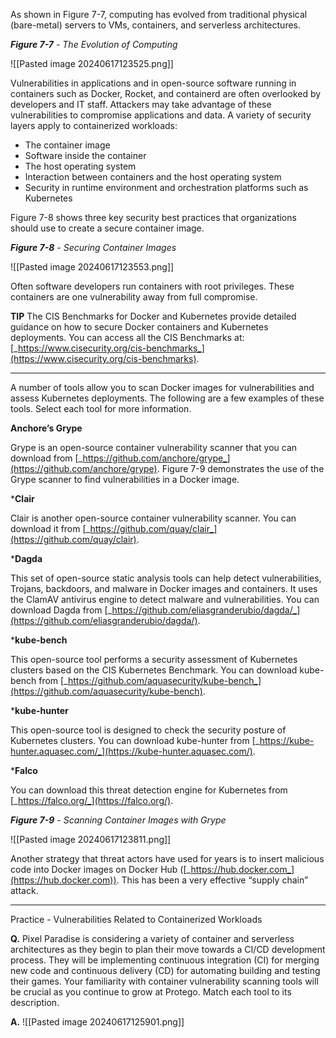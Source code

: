 As shown in Figure 7-7, computing has evolved from traditional physical (bare-metal) servers to VMs, containers, and serverless architectures.

**_Figure 7-7_** _- The Evolution of Computing_

![[Pasted image 20240617123525.png]]

Vulnerabilities in applications and in open-source software running in containers such as Docker, Rocket, and containerd are often overlooked by developers and IT staff. Attackers may take advantage of these vulnerabilities to compromise applications and data. A variety of security layers apply to containerized workloads:

- The container image
- Software inside the container
- The host operating system
- Interaction between containers and the host operating system
- Security in runtime environment and orchestration platforms such as Kubernetes

Figure 7-8 shows three key security best practices that organizations should use to create a secure container image.

**_Figure 7-8_** _- Securing Container Images_

![[Pasted image 20240617123553.png]]

Often software developers run containers with root privileges. These containers are one vulnerability away from full compromise.

**TIP** The CIS Benchmarks for Docker and Kubernetes provide detailed guidance on how to secure Docker containers and Kubernetes deployments. You can access all the CIS Benchmarks at: [_https://www.cisecurity.org/cis-benchmarks_](https://www.cisecurity.org/cis-benchmarks).

---

A number of tools allow you to scan Docker images for vulnerabilities and assess Kubernetes deployments. The following are a few examples of these tools. Select each tool for more information.

**Anchore’s Grype**  

Grype is an open-source container vulnerability scanner that you can download from [_https://github.com/anchore/grype_](https://github.com/anchore/grype). Figure 7-9 demonstrates the use of the Grype scanner to find vulnerabilities in a Docker image.

***Clair**  

Clair is another open-source container vulnerability scanner. You can download it from [_https://github.com/quay/clair_](https://github.com/quay/clair).

***Dagda**  

This set of open-source static analysis tools can help detect vulnerabilities, Trojans, backdoors, and malware in Docker images and containers. It uses the ClamAV antivirus engine to detect malware and vulnerabilities. You can download Dagda from [_https://github.com/eliasgranderubio/dagda/_](https://github.com/eliasgranderubio/dagda/).

***kube-bench**  

This open-source tool performs a security assessment of Kubernetes clusters based on the CIS Kubernetes Benchmark. You can download kube-bench from [_https://github.com/aquasecurity/kube-bench_](https://github.com/aquasecurity/kube-bench).

***kube-hunter**  

This open-source tool is designed to check the security posture of Kubernetes clusters. You can download kube-hunter from [_https://kube-hunter.aquasec.com/_](https://kube-hunter.aquasec.com/).

***Falco**  

You can download this threat detection engine for Kubernetes from [_https://falco.org/_](https://falco.org/).

**_Figure 7-9_** _- Scanning Container Images with Grype_

![[Pasted image 20240617123811.png]]

Another strategy that threat actors have used for years is to insert malicious code into Docker images on Docker Hub ([_https://hub.docker.com_](https://hub.docker.com)). This has been a very effective “supply chain” attack.

---

Practice - Vulnerabilities Related to Containerized Workloads

**Q.** Pixel Paradise is considering a variety of container and serverless architectures as they begin to plan their move towards a CI/CD development process. They will be implementing continuous integration (CI) for merging new code and continuous delivery (CD) for automating building and testing their games. Your familiarity with container vulnerability scanning tools will be crucial as you continue to grow at Protego. Match each tool to its description.

**A.** 
![[Pasted image 20240617125901.png]]


